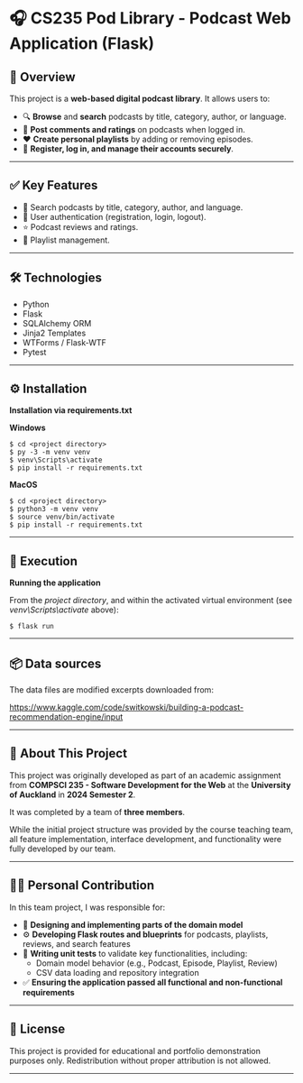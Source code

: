 # 🎧 CS235 Pod Library - Podcast Web Application (Flask)

## 📖 Overview

This project is a **web-based digital podcast library**. It allows users to:

- 🔍 **Browse** and **search** podcasts by title, category, author, or language.
- 📝 **Post comments and ratings** on podcasts when logged in.
- ❤️ **Create personal playlists** by adding or removing episodes.
- 🔐 **Register, log in, and manage their accounts securely**.

---

## ✅ Key Features
- 🔎 Search podcasts by title, category, author, and language.
- 🔐 User authentication (registration, login, logout).
- ⭐ Podcast reviews and ratings.
- 📃 Playlist management.

---

## 🛠️ Technologies

- Python
- Flask
- SQLAlchemy ORM
- Jinja2 Templates
- WTForms / Flask-WTF
- Pytest

---

## ⚙️ Installation

**Installation via requirements.txt**

**Windows**
```shell
$ cd <project directory>
$ py -3 -m venv venv
$ venv\Scripts\activate
$ pip install -r requirements.txt
```

**MacOS**
```shell
$ cd <project directory>
$ python3 -m venv venv
$ source venv/bin/activate
$ pip install -r requirements.txt
```

---

## 🚀 Execution

**Running the application**

From the *project directory*, and within the activated virtual environment (see *venv\Scripts\activate* above):

````shell
$ flask run
````

---

## 📦 Data sources

The data files are modified excerpts downloaded from:

https://www.kaggle.com/code/switkowski/building-a-podcast-recommendation-engine/input

---

## 🚩 About This Project

This project was originally developed as part of an academic assignment from **COMPSCI 235 - Software Development for the Web** at the **University of Auckland** in **2024 Semester 2**.

It was completed by a team of **three members**.  

While the initial project structure was provided by the course teaching team, all feature implementation, interface development, and functionality were fully developed by our team.

---

## 🧑‍💻 Personal Contribution

In this team project, I was responsible for:

- 🧩 **Designing and implementing parts of the domain model**
- ⚙️ **Developing Flask routes and blueprints** for podcasts, playlists, reviews, and search features
- 🧪 **Writing unit tests** to validate key functionalities, including:
  - Domain model behavior (e.g., Podcast, Episode, Playlist, Review)
  - CSV data loading and repository integration
- ✅ **Ensuring the application passed all functional and non-functional requirements**

---

## 📝 License
This project is provided for educational and portfolio demonstration purposes only.
Redistribution without proper attribution is not allowed.

---

